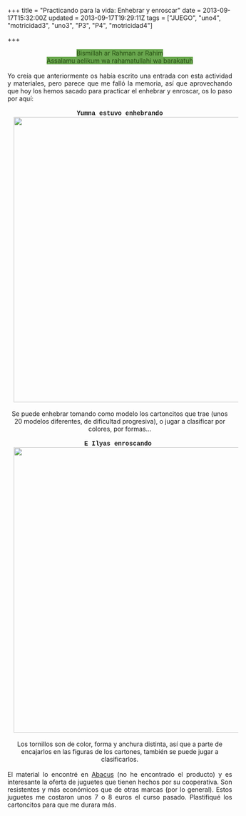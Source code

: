 +++
title = "Practicando para la vida: Enhebrar y enroscar"
date = 2013-09-17T15:32:00Z
updated = 2013-09-17T19:29:11Z
tags = ["JUEGO", "uno4", "motricidad3", "uno3", "P3", "P4", "motricidad4"]

+++

<div dir="ltr" style="text-align: left;" trbidi="on"><div style="text-align: center;"><span style="background-color: #6aa84f;"><span style="color: #274e13;">Bismillah ar Rahman ar Rahim</span></span></div><div style="text-align: center;"><span style="background-color: #6aa84f;"><span style="color: #274e13;">Assalamu aelikum wa rahamatullahi wa barakatuh</span></span></div><br /><div style="text-align: justify;">Yo creía que anteriormente os había escrito una entrada con esta actividad y materiales, pero parece que me falló la memoria, así que aprovechando que hoy los hemos sacado para practicar el enhebrar y enroscar, os lo paso por aquí:</div><br /><div style="text-align: center;"><span style="font-family: Courier New, Courier, monospace;"><b>Yumna estuvo enhebrando</b></span></div><div class="separator" style="clear: both; text-align: center;"><a href="http://3.bp.blogspot.com/-HDp1Xk3wrNg/UjhWGHSvQtI/AAAAAAAAFyY/9jRex5NUFXk/s1600/enhebrar.jpg" imageanchor="1" style="margin-left: 1em; margin-right: 1em;"><img border="0" height="640" src="http://3.bp.blogspot.com/-HDp1Xk3wrNg/UjhWGHSvQtI/AAAAAAAAFyY/9jRex5NUFXk/s640/enhebrar.jpg" width="617" /></a></div><br /><div style="text-align: center;">Se puede enhebrar tomando como modelo los cartoncitos que trae (unos 20 modelos diferentes, de dificultad progresiva), o jugar a clasificar por colores, por formas...</div><div style="text-align: center;"><br /></div><div style="text-align: center;"><span style="font-family: Courier New, Courier, monospace;"><b>E Ilyas enroscando&nbsp;</b></span></div><div style="text-align: center;"><a href="http://2.bp.blogspot.com/-v1A9VL90iBc/UjhWFy0IjRI/AAAAAAAAFyU/WG1Z7QIrReg/s1600/enroscar.jpg" imageanchor="1" style="margin-left: 1em; margin-right: 1em;"><img border="0" height="640" src="http://2.bp.blogspot.com/-v1A9VL90iBc/UjhWFy0IjRI/AAAAAAAAFyU/WG1Z7QIrReg/s640/enroscar.jpg" width="617" /></a></div><div style="text-align: center;"><br /></div><div style="text-align: center;">Los tornillos son de color, forma y anchura distinta, así que a parte de encajarlos en las figuras de los cartones, también se puede jugar a clasificarlos.</div><div style="text-align: center;"><br /></div><div style="text-align: justify;">El material lo encontré en <a href="http://abacus.coop/">Abacus</a>&nbsp;(no he encontrado el producto) y es interesante la oferta de juguetes que tienen hechos por su cooperativa. Son resistentes y más económicos que de otras marcas (por lo general). Estos juguetes me costaron unos 7 o 8 euros el curso pasado. Plastifiqué los cartoncitos para que me durara más.</div><div style="text-align: center;"><br /></div></div>
